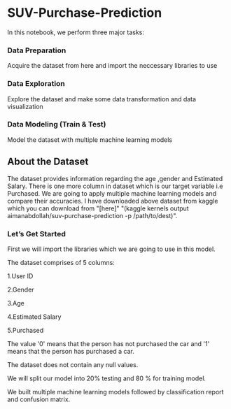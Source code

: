 # SUV-Purchase-Prediction



In this notebook, we perform three major tasks:

### Data Preparation

Acquire the dataset from here and import the neccessary libraries to use

### Data Exploration

Explore the dataset and make some data transformation and data visualization

### Data Modeling (Train & Test)

Model the dataset with multiple machine learning models


## About the Dataset
The dataset provides information regarding the age ,gender and Estimated Salary. There is one more column in dataset which is our target variable i.e Purchased.
We are going to apply multiple machine learning models and compare their accuracies.
I have downloaded above dataset from kaggle which you can download from "[here]" "(kaggle kernels output aimanabdollah/suv-purchase-prediction -p /path/to/dest)".

### Let’s Get Started
First we will import the libraries which we are going to use in this model.


The dataset comprises of 5 columns:

1.User ID

2.Gender

3.Age

4.Estimated Salary

5.Purchased


The value '0' means that the person has not purchased the car and '1' means that the person has purchased a car.



The dataset does not contain any null values.


We will split our model into 20% testing and 80 % for training model.

We built multiple machine learning models followed by classification report and confusion matrix.

